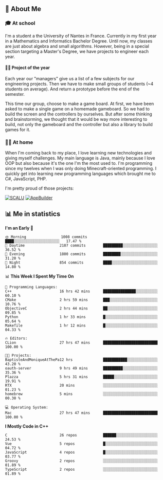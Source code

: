 ## 👀 About Me

### 🎓 At school

I'm a student a the University of Nantes in France. Currently in my first year in a Mathematics and Informatics Bachelor Degree. Until now, my classes are just about algebra and small algorithms. However, being in a special section targeting a Master's Degree, we have projects to engineer each year. 

#### 🔧🔬 Project of the year

Each year our "managers" give us a list of a few subjects for our engineering projects. Then we have to make small groups of students (~4 students on average). And return a prototype before the end of the semester.

This time our group, choose to make a game board. At first, we have been asked to make a single game on a homemade gameboard. So we had to build the screen and the controllers by ourselves. 
But after some thinking and brainstorming, we thought that it would be way more interesting to build, not only the gameboard and the controller but also a library to build games for it.

### 👨‍💻 At home

When I'm coming back to my place, I love learning new technologies and giving myself challenges. My main language is Java, mainly because I love OOP but also because it's the one I'm the most used to. I'm programming since my twelves when I was only doing Minecraft-oriented programming.  I quickly get into learning new programming languages which brought me to C#, JavaScript, PHP. 

I'm pretty proud of those projects:

[![SCALU](https://github-readme-stats.vercel.app/api/pin?username=renardfute&repo=SCALU)](https://github.com/renardfute/scalu)
[![AppBuilder](https://github-readme-stats.vercel.app/api/pin?username=pulsedev2&repo=AppBuilder)](https://github.com/pulsedev2/AppBuilder)

## 📊 Me in statistics
<!--START_SECTION:waka-->
**I'm an Early 🐤** 

```text
🌞 Morning                1008 commits        ████░░░░░░░░░░░░░░░░░░░░░   17.47 % 
🌆 Daytime                2107 commits        █████████░░░░░░░░░░░░░░░░   36.52 % 
🌃 Evening                1800 commits        ████████░░░░░░░░░░░░░░░░░   31.20 % 
🌙 Night                  854 commits         ████░░░░░░░░░░░░░░░░░░░░░   14.80 % 
```


📊 **This Week I Spent My Time On** 

```text
💬 Programming Languages: 
C++                      16 hrs 42 mins      ███████████████░░░░░░░░░░   60.10 % 
CMake                    2 hrs 59 mins       ███░░░░░░░░░░░░░░░░░░░░░░   10.76 % 
ObjectiveC               2 hrs 44 mins       ██░░░░░░░░░░░░░░░░░░░░░░░   09.85 % 
Python                   1 hr 33 mins        █░░░░░░░░░░░░░░░░░░░░░░░░   05.64 % 
Makefile                 1 hr 12 mins        █░░░░░░░░░░░░░░░░░░░░░░░░   04.33 % 

🔥 Editors: 
CLion                    27 hrs 47 mins      █████████████████████████   100.00 % 

🐱‍💻 Projects: 
BaptisteAndMoniqueAtThePa12 hrs              ███████████░░░░░░░░░░░░░░   43.20 % 
oauth-server             9 hrs 49 mins       █████████░░░░░░░░░░░░░░░░   35.36 % 
Plazza                   5 hrs 31 mins       █████░░░░░░░░░░░░░░░░░░░░   19.91 % 
RTX                      20 mins             ░░░░░░░░░░░░░░░░░░░░░░░░░   01.23 % 
homebrew                 5 mins              ░░░░░░░░░░░░░░░░░░░░░░░░░   00.30 % 

💻 Operating System: 
Mac                      27 hrs 47 mins      █████████████████████████   100.00 % 
```

**I Mostly Code in C++** 

```text
C                        26 repos            ██████░░░░░░░░░░░░░░░░░░░   24.53 % 
Vue                      5 repos             █░░░░░░░░░░░░░░░░░░░░░░░░   04.72 % 
JavaScript               4 repos             █░░░░░░░░░░░░░░░░░░░░░░░░   03.77 % 
Groovy                   2 repos             ░░░░░░░░░░░░░░░░░░░░░░░░░   01.89 % 
TypeScript               2 repos             ░░░░░░░░░░░░░░░░░░░░░░░░░   01.89 % 
```




<!--END_SECTION:waka-->
